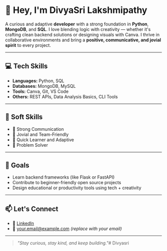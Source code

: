 # 👋 Hey, I'm DivyaSri Lakshmipathy

A curious and adaptive **developer** with a strong foundation in **Python**, **MongoDB**, and **SQL**. I love blending logic with creativity — whether it's crafting clean backend solutions or designing visuals with Canva. I thrive in collaborative environments and bring a **positive, communicative, and jovial spirit** to every project.

---

## 💻 Tech Skills

- **Languages:** Python, SQL  
- **Databases:** MongoDB, MySQL  
- **Tools:** Canva, Git, VS Code  
- **Others:** REST APIs, Data Analysis Basics, CLI Tools

---

## 🧠 Soft Skills

- 🤝 Strong Communication  
- 🌟 Jovial and Team-Friendly  
- 🔄 Quick Learner and Adaptive  
- 🧩 Problem Solver

---

## 🎯 Goals

- Learn backend frameworks (like Flask or FastAPI)  
- Contribute to beginner-friendly open source projects  
- Design educational or productivity tools using tech + creativity

---

## 📫 Let's Connect

- 💼 [LinkedIn](https://www.linkedin.com/in/divyasri-lakshmipathy-a9a94b328)  
- 📧 your.email@example.com *(replace with your email)*

---

> _"Stay curious, stay kind, and keep building."_# Divyasri